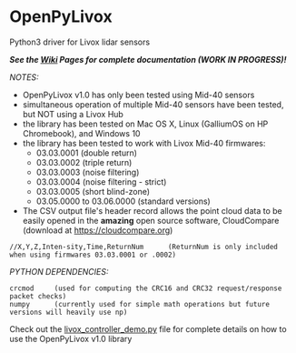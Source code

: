 # OpenPyLivox
Python3 driver for Livox lidar sensors

***See the [Wiki](../../wiki) Pages for complete documentation (WORK IN PROGRESS)!***

*NOTES:* 
- OpenPyLivox v1.0 has only been tested using Mid-40 sensors
- simultaneous operation of multiple Mid-40 sensors have been tested, but NOT using a Livox Hub
- the library has been tested on Mac OS X, Linux (GalliumOS on HP Chromebook), and Windows 10
- the library has been tested to work with Livox Mid-40 firmwares:
  - 03.03.0001 (double return)
  - 03.03.0002 (triple return)
  - 03.03.0003 (noise filtering)
  - 03.03.0004 (noise filtering - strict)
  - 03.03.0005 (short blind-zone)
  - 03.05.0000 to 03.06.0000 (standard versions)
- The CSV output file's header record allows the point cloud data to be easily opened in the <b>amazing</b> open source software, CloudCompare (download at https://cloudcompare.org)

```//X,Y,Z,Inten-sity,Time,ReturnNum      (ReturnNum is only included when using firmwares 03.03.0001 or .0002)```

*PYTHON DEPENDENCIES:*
```
crcmod     (used for computing the CRC16 and CRC32 request/response packet checks)
numpy      (currently used for simple math operations but future versions will heavily use np)
```


Check out the [livox_controller_demo.py](./livox_controller_demo.py) file for complete details on how to use the OpenPyLivox v1.0 library

